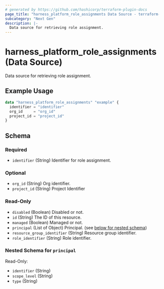 ```yaml
---
# generated by https://github.com/hashicorp/terraform-plugin-docs
page_title: "harness_platform_role_assignments Data Source - terraform-provider-harness"
subcategory: "Next Gen"
description: |-
  Data source for retrieving role assignment.
---
```


# harness_platform_role_assignments (Data Source)

Data source for retrieving role assignment.

## Example Usage

```terraform
data "harness_platform_role_assignments" "example" {
  identifier = "identifier"
  org_id     = "org_id"
  project_id = "project_id"
}
```

<!-- schema generated by tfplugindocs -->
## Schema

### Required

- `identifier` (String) Identifier for role assignment.

### Optional

- `org_id` (String) Org identifier.
- `project_id` (String) Project Identifier

### Read-Only

- `disabled` (Boolean) Disabled or not.
- `id` (String) The ID of this resource.
- `managed` (Boolean) Managed or not.
- `principal` (List of Object) Principal. (see [below for nested schema](#nestedatt--principal))
- `resource_group_identifier` (String) Resource group identifier.
- `role_identifier` (String) Role identifier.

<a id="nestedatt--principal"></a>
### Nested Schema for `principal`

Read-Only:

- `identifier` (String)
- `scope_level` (String)
- `type` (String)
